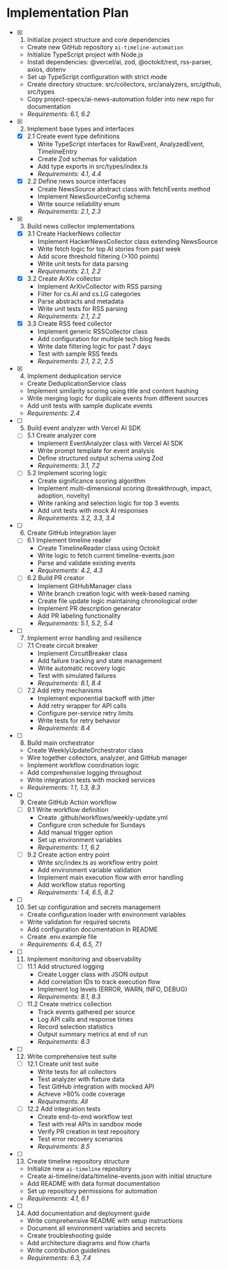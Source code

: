# Implementation Plan

- [x] 1. Initialize project structure and core dependencies
  - Create new GitHub repository `ai-timeline-automation`
  - Initialize TypeScript project with Node.js
  - Install dependencies: @vercel/ai, zod, @octokit/rest, rss-parser, axios, dotenv
  - Set up TypeScript configuration with strict mode
  - Create directory structure: src/collectors, src/analyzers, src/github, src/types
  - Copy project-specs/ai-news-automation folder into new repo for documentation
  - _Requirements: 6.1, 6.2_

- [x] 2. Implement base types and interfaces
  - [x] 2.1 Create event type definitions
    - Write TypeScript interfaces for RawEvent, AnalyzedEvent, TimelineEntry
    - Create Zod schemas for validation
    - Add type exports in src/types/index.ts
    - _Requirements: 4.1, 4.4_
  - [x] 2.2 Define news source interfaces
    - Create NewsSource abstract class with fetchEvents method
    - Implement NewsSourceConfig schema
    - Write source reliability enum
    - _Requirements: 2.1, 2.3_

- [x] 3. Build news collector implementations
  - [x] 3.1 Create HackerNews collector
    - Implement HackerNewsCollector class extending NewsSource
    - Write fetch logic for top AI stories from past week
    - Add score threshold filtering (>100 points)
    - Write unit tests for data parsing
    - _Requirements: 2.1, 2.2_
  - [x] 3.2 Create ArXiv collector
    - Implement ArXivCollector with RSS parsing
    - Filter for cs.AI and cs.LG categories
    - Parse abstracts and metadata
    - Write unit tests for RSS parsing
    - _Requirements: 2.1, 2.2_
  - [x] 3.3 Create RSS feed collector
    - Implement generic RSSCollector class
    - Add configuration for multiple tech blog feeds
    - Write date filtering logic for past 7 days
    - Test with sample RSS feeds
    - _Requirements: 2.1, 2.2, 2.5_

- [x] 4. Implement deduplication service
  - Create DeduplicationService class
  - Implement similarity scoring using title and content hashing
  - Write merging logic for duplicate events from different sources
  - Add unit tests with sample duplicate events
  - _Requirements: 2.4_

- [ ] 5. Build event analyzer with Vercel AI SDK
  - [ ] 5.1 Create analyzer core
    - Implement EventAnalyzer class with Vercel AI SDK
    - Write prompt template for event analysis
    - Define structured output schema using Zod
    - _Requirements: 3.1, 7.2_
  - [ ] 5.2 Implement scoring logic
    - Create significance scoring algorithm
    - Implement multi-dimensional scoring (breakthrough, impact, adoption, novelty)
    - Write ranking and selection logic for top 3 events
    - Add unit tests with mock AI responses
    - _Requirements: 3.2, 3.3, 3.4_

- [ ] 6. Create GitHub integration layer
  - [ ] 6.1 Implement timeline reader
    - Create TimelineReader class using Octokit
    - Write logic to fetch current timeline-events.json
    - Parse and validate existing events
    - _Requirements: 4.2, 4.3_
  - [ ] 6.2 Build PR creator
    - Implement GitHubManager class
    - Write branch creation logic with week-based naming
    - Create file update logic maintaining chronological order
    - Implement PR description generator
    - Add PR labeling functionality
    - _Requirements: 5.1, 5.2, 5.4_

- [ ] 7. Implement error handling and resilience
  - [ ] 7.1 Create circuit breaker
    - Implement CircuitBreaker class
    - Add failure tracking and state management
    - Write automatic recovery logic
    - Test with simulated failures
    - _Requirements: 8.1, 8.4_
  - [ ] 7.2 Add retry mechanisms
    - Implement exponential backoff with jitter
    - Add retry wrapper for API calls
    - Configure per-service retry limits
    - Write tests for retry behavior
    - _Requirements: 8.4_

- [ ] 8. Build main orchestrator
  - Create WeeklyUpdateOrchestrator class
  - Wire together collectors, analyzer, and GitHub manager
  - Implement workflow coordination logic
  - Add comprehensive logging throughout
  - Write integration tests with mocked services
  - _Requirements: 1.1, 1.3, 8.3_

- [ ] 9. Create GitHub Action workflow
  - [ ] 9.1 Write workflow definition
    - Create .github/workflows/weekly-update.yml
    - Configure cron schedule for Sundays
    - Add manual trigger option
    - Set up environment variables
    - _Requirements: 1.1, 6.2_
  - [ ] 9.2 Create action entry point
    - Write src/index.ts as workflow entry point
    - Add environment variable validation
    - Implement main execution flow with error handling
    - Add workflow status reporting
    - _Requirements: 1.4, 6.5, 8.2_

- [ ] 10. Set up configuration and secrets management
  - Create configuration loader with environment variables
  - Write validation for required secrets
  - Add configuration documentation in README
  - Create .env.example file
  - _Requirements: 6.4, 6.5, 7.1_

- [ ] 11. Implement monitoring and observability
  - [ ] 11.1 Add structured logging
    - Create Logger class with JSON output
    - Add correlation IDs to track execution flow
    - Implement log levels (ERROR, WARN, INFO, DEBUG)
    - _Requirements: 8.1, 8.3_
  - [ ] 11.2 Create metrics collection
    - Track events gathered per source
    - Log API calls and response times
    - Record selection statistics
    - Output summary metrics at end of run
    - _Requirements: 8.3_

- [ ] 12. Write comprehensive test suite
  - [ ] 12.1 Create unit test suite
    - Write tests for all collectors
    - Test analyzer with fixture data
    - Test GitHub integration with mocked API
    - Achieve >80% code coverage
    - _Requirements: All_
  - [ ] 12.2 Add integration tests
    - Create end-to-end workflow test
    - Test with real APIs in sandbox mode
    - Verify PR creation in test repository
    - Test error recovery scenarios
    - _Requirements: 8.5_

- [ ] 13. Create timeline repository structure
  - Initialize new `ai-timeline` repository
  - Create ai-timeline/data/timeline-events.json with initial structure
  - Add README with data format documentation
  - Set up repository permissions for automation
  - _Requirements: 4.1, 6.1_

- [ ] 14. Add documentation and deployment guide
  - Write comprehensive README with setup instructions
  - Document all environment variables and secrets
  - Create troubleshooting guide
  - Add architecture diagrams and flow charts
  - Write contribution guidelines
  - _Requirements: 6.3, 7.4_
